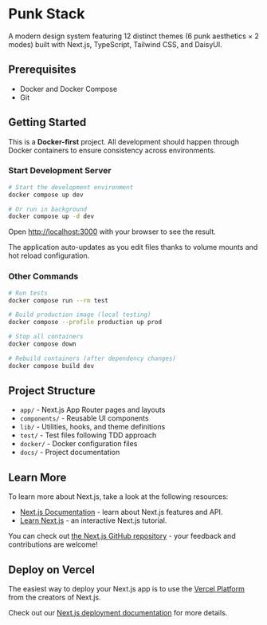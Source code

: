 # Punk Stack

A modern design system featuring 12 distinct themes (6 punk aesthetics × 2 modes) built with Next.js, TypeScript, Tailwind CSS, and DaisyUI.

## Prerequisites

- Docker and Docker Compose
- Git

## Getting Started

This is a **Docker-first** project. All development should happen through Docker containers to ensure consistency across environments.

### Start Development Server

```bash
# Start the development environment
docker compose up dev

# Or run in background
docker compose up -d dev
```

Open [http://localhost:3000](http://localhost:3000) with your browser to see the result.

The application auto-updates as you edit files thanks to volume mounts and hot reload configuration.

### Other Commands

```bash
# Run tests
docker compose run --rm test

# Build production image (local testing)
docker compose --profile production up prod

# Stop all containers
docker compose down

# Rebuild containers (after dependency changes)
docker compose build dev
```

## Project Structure

- `app/` - Next.js App Router pages and layouts
- `components/` - Reusable UI components
- `lib/` - Utilities, hooks, and theme definitions
- `test/` - Test files following TDD approach
- `docker/` - Docker configuration files
- `docs/` - Project documentation

## Learn More

To learn more about Next.js, take a look at the following resources:

- [Next.js Documentation](https://nextjs.org/docs) - learn about Next.js features and API.
- [Learn Next.js](https://nextjs.org/learn) - an interactive Next.js tutorial.

You can check out [the Next.js GitHub repository](https://github.com/vercel/next.js) - your feedback and contributions are welcome!

## Deploy on Vercel

The easiest way to deploy your Next.js app is to use the [Vercel Platform](https://vercel.com/new?utm_medium=default-template&filter=next.js&utm_source=create-next-app&utm_campaign=create-next-app-readme) from the creators of Next.js.

Check out our [Next.js deployment documentation](https://nextjs.org/docs/app/building-your-application/deploying) for more details.
